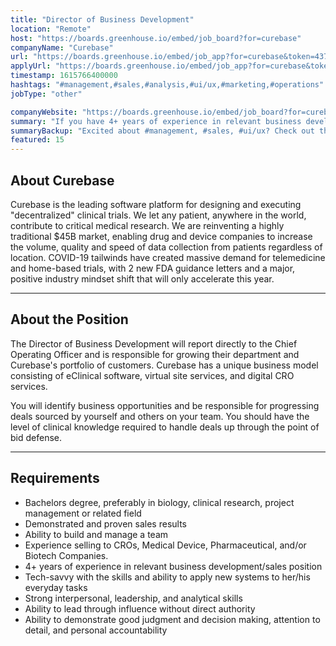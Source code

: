 ```yaml
---
title: "Director of Business Development"
location: "Remote"
host: "https://boards.greenhouse.io/embed/job_board?for=curebase"
companyName: "Curebase"
url: "https://boards.greenhouse.io/embed/job_app?for=curebase&token=4371697003"
applyUrl: "https://boards.greenhouse.io/embed/job_app?for=curebase&token=4371697003#app"
timestamp: 1615766400000
hashtags: "#management,#sales,#analysis,#ui/ux,#marketing,#operations"
jobType: "other"

companyWebsite: "https://boards.greenhouse.io/embed/job_board?for=curebase"
summary: "If you have 4+ years of experience in relevant business development/sales position, consider applying to Curebase's job post for a new Director of Business Development."
summaryBackup: "Excited about #management, #sales, #ui/ux? Check out this job post!"
featured: 15
---
```


## About Curebase

Curebase is the leading software platform for designing and executing "decentralized" clinical trials. We let any patient, anywhere in the world, contribute to critical medical research. We are reinventing a highly traditional $45B market, enabling drug and device companies to increase the volume, quality and speed of data collection from patients regardless of location. COVID-19 tailwinds have created massive demand for telemedicine and home-based trials, with 2 new FDA guidance letters and a major, positive industry mindset shift that will only accelerate this year.

* * *

## About the Position

The Director of Business Development will report directly to the Chief Operating Officer and is responsible for growing their department and Curebase's portfolio of customers. Curebase has a unique business model consisting of eClinical software, virtual site services, and digital CRO services.

You will identify business opportunities and be responsible for progressing deals sourced by yourself and others on your team. You should have the level of clinical knowledge required to handle deals up through the point of bid defense.

* * *

## Requirements

*   Bachelors degree, preferably in biology, clinical research, project management or related field
*   Demonstrated and proven sales results
*   Ability to build and manage a team
*   Experience selling to CROs, Medical Device, Pharmaceutical, and/or Biotech Companies.
*   4+ years of experience in relevant business development/sales position
*   Tech-savvy with the skills and ability to apply new systems to her/his everyday tasks
*   Strong interpersonal, leadership, and analytical skills
*   Ability to lead through influence without direct authority
*   Ability to demonstrate good judgment and decision making, attention to detail, and personal accountability
